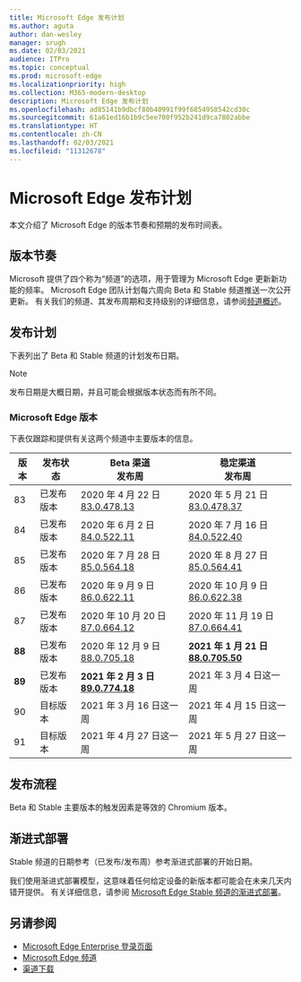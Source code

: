 ```yaml
---
title: Microsoft Edge 发布计划
ms.author: aguta
author: dan-wesley
manager: srugh
ms.date: 02/03/2021
audience: ITPro
ms.topic: conceptual
ms.prod: microsoft-edge
ms.localizationpriority: high
ms.collection: M365-modern-desktop
description: Microsoft Edge 发布计划
ms.openlocfilehash: ad85141b9dbcf80b40991f99f6854958542cd30c
ms.sourcegitcommit: 61a61ed16b1b9c5ee700f952b241d9ca7802abbe
ms.translationtype: HT
ms.contentlocale: zh-CN
ms.lasthandoff: 02/03/2021
ms.locfileid: "11312678"
---
```

# Microsoft Edge 发布计划

本文介绍了 Microsoft Edge 的版本节奏和预期的发布时间表。

## 版本节奏

Microsoft 提供了四个称为“频道”的选项，用于管理为 Microsoft Edge 更新新功能的频率。 Microsoft Edge 团队计划每六周向 Beta 和 Stable 频道推送一次公开更新。 有关我们的频道、其发布周期和支持级别的详细信息，请参阅[频道概述](https://docs.microsoft.com/DeployEdge/microsoft-edge-channels#channel-overview)。

## 发布计划

下表列出了 Beta 和 Stable 频道的计划发布日期。

> [!NOTE]
> 发布日期是大概日期，并且可能会根据版本状态而有所不同。

### Microsoft Edge 版本

下表仅跟踪和提供有关这两个频道中主要版本的信息。

| 版本 | 发布状态 | Beta 渠道<br>发布周 | 稳定渠道<br>发布周 |
|---------|-----|------|--------|
| 83 | 已发布<br>版本 | 2020 年 4 月 22 日<br>[83.0.478.13](https://docs.microsoft.com/DeployEdge/microsoft-edge-relnote-archive-beta-channel#version-83047813-april-22) | 2020 年 5 月 21 日<br> [83.0.478.37](https://docs.microsoft.com/DeployEdge/microsoft-edge-relnote-archive-stable-channel#version-83047837-may-21) |
| 84 | 已发布<br>版本 | 2020 年 6 月 2 日<br>[84.0.522.11](https://docs.microsoft.com/DeployEdge/microsoft-edge-relnote-archive-beta-channel#version-84052211-june-2) | 2020 年 7 月 16 日<br> [84.0.522.40](https://docs.microsoft.com/DeployEdge/microsoft-edge-relnote-archive-stable-channel#version-84052240-july-16) |
| 85 | 已发布<br>版本 | 2020 年 7 月 28 日<br>[85.0.564.18](https://docs.microsoft.com/DeployEdge/microsoft-edge-relnote-archive-beta-channel#version-85056418-july-28)  | 2020 年 8 月 27 日<br>[85.0.564.41](https://docs.microsoft.com/DeployEdge/microsoft-edge-relnote-stable-channel#version-85056441-august-27) |
| 86 | 已发布<br>版本 | 2020 年 9 月 9 日<br>[86.0.622.11](https://docs.microsoft.com/DeployEdge/microsoft-edge-relnote-beta-channel#version-86062211-september-9) | 2020 年 10 月 9 日<br>[86.0.622.38](https://docs.microsoft.com/deployedge/microsoft-edge-relnote-stable-channel#version-86062238-october-9) |
| 87 | 已发布<br>版本 | 2020 年 10 月 20 日<br>[87.0.664.12](https://docs.microsoft.com/deployedge/microsoft-edge-relnote-beta-channel#version-87066412--october-20) | 2020 年 11 月 19 日<br>[87.0.664.41](https://docs.microsoft.com/deployedge/microsoft-edge-relnote-stable-channel#version-87066441-november-19) |
| **88** | 已发布<br>版本 | 2020 年 12 月 9 日<br>[88.0.705.18](https://docs.microsoft.com/deployedge/microsoft-edge-relnote-beta-channel#version-88070518-december-9) | **2021 年 1 月 21 日**<br>**[88.0.705.50](https://docs.microsoft.com/deployedge/microsoft-edge-relnote-stable-channel#version-88070550-january-21)**|
| **89** | 已发布<br>版本 | **2021 年 2 月 3 日**<br>**[89.0.774.18](https://docs.microsoft.com/deployedge/microsoft-edge-relnote-beta-channel#version-89077418-february-3)** | 2021 年 3 月 4 日这一周 |
| 90 | 目标版本 | 2021 年 3 月 16 日这一周 | 2021 年 4 月 15 日这一周 |
| 91 | 目标版本 | 2021 年 4 月 27 日这一周 | 2021 年 5 月 27 日这一周 |

## 发布流程

Beta 和 Stable 主要版本的触发因素是等效的 Chromium 版本。

## 渐进式部署

Stable 频道的日期参考（已发布/发布周）参考渐进式部署的开始日期。

我们使用渐进式部署模型，这意味着任何给定设备的新版本都可能会在未来几天内错开提供。 有关详细信息，请参阅 [Microsoft Edge Stable 频道的渐进式部署](microsoft-edge-update-progressive-rollout.md)。

## 另请参阅

- [Microsoft Edge Enterprise 登录页面](https://aka.ms/EdgeEnterprise)
- [Microsoft Edge 频道](microsoft-edge-channels.md)
- [渠道下载](https://www.microsoft.com/edge/business/download)